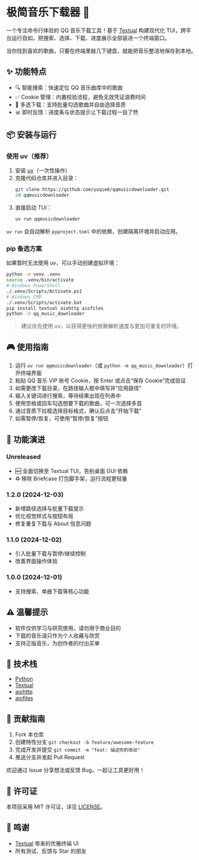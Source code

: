 # 极简音乐下载器 🎵

一个专注命令行体验的 QQ 音乐下载工具！基于 [Textual](https://www.textualize.io/) 构建现代化 TUI，跨平台运行自如，把搜索、选择、下载、进度展示全部装进一个终端窗口。

当你找到喜欢的歌曲，只要在终端里敲几下键盘，就能把音乐整洁地保存到本地。

## ✨ 功能特点

- 🔍 智能搜索：快速定位 QQ 音乐曲库中的歌曲
- ✅ Cookie 管理：内置校验流程，避免无效凭证浪费时间
- 🧾 多选下载：支持批量勾选歌曲并自由选择音质
- 📊 即时反馈：进度条与状态提示让下载过程一目了然

## 📦 安装与运行

### 使用 uv（推荐）

1. 安装 [uv](https://github.com/astral-sh/uv)（一次性操作）
2. 克隆代码仓库并进入目录：
   ```bash
   git clone https://github.com/yuqie6/qqmusicdownloader.git
   cd qqmusicdownloader
   ```
3. 直接启动 TUI：
   ```bash
   uv run qqmusicdownloader
   ```

`uv run` 会自动解析 `pyproject.toml` 中的依赖，创建隔离环境并启动应用。

### pip 备选方案

如果暂时无法使用 uv，可以手动创建虚拟环境：

```bash
python -m venv .venv
source .venv/bin/activate
# Windows PowerShell
./.venv/Scripts/Activate.ps1
# Windows CMD
./.venv/Scripts/activate.bat
pip install textual aiohttp aiofiles
python -m qq_music_downloader
```

> 建议优先使用 uv，以获得更快的依赖解析速度与更加可重复的环境。

## 🎮 使用指南

1. 运行 `uv run qqmusicdownloader`（或 `python -m qq_music_downloader`）打开终端界面
2. 粘贴 QQ 音乐 VIP 账号 Cookie，按 Enter 或点击“保存 Cookie”完成验证
3. 如需更改下载目录，在路径输入框中填写并“应用路径”
4. 输入关键词进行搜索，等待结果出现在列表中
5. 使用空格或回车勾选想要下载的歌曲，可一次选择多首
6. 通过音质下拉框选择目标格式，确认后点击“开始下载”
7. 如需暂停/恢复，可使用“暂停/恢复”按钮

## 🎯 功能演进

### Unreleased
- 🆕 全面切换至 Textual TUI，告别桌面 GUI 依赖
- ♻️ 移除 Briefcase 打包脚手架，运行流程更轻量

### 1.2.0 (2024-12-03)
- 新增路径选择与批量下载提示
- 优化视觉样式与按钮布局
- 修复重复下载与 About 信息问题

### 1.1.0 (2024-12-02)
- 引入批量下载与暂停/继续控制
- 改善界面操作体验

### 1.0.0 (2024-12-01)
- 支持搜索、单曲下载等核心功能

## ⚠️ 温馨提示

- 软件仅供学习与研究使用，请勿用于商业目的
- 下载的音乐请只作为个人收藏与欣赏
- 支持正版音乐，为创作者的付出买单

## 🔧 技术栈

- [Python](https://www.python.org/)
- [Textual](https://www.textualize.io/)
- [aiohttp](https://docs.aiohttp.org/)
- [aiofiles](https://github.com/Tinche/aiofiles)

## 🤝 贡献指南

1. Fork 本仓库
2. 创建特性分支 `git checkout -b feature/awesome-feature`
3. 完成开发并提交 `git commit -m "feat: 描述你的改动"`
4. 推送分支并发起 Pull Request

欢迎通过 Issue 分享想法或反馈 Bug，一起让工具更好用！

## 📄 许可证

本项目采用 MIT 许可证，详见 [LICENSE](LICENSE)。

## 🙏 鸣谢

- [Textual](https://www.textualize.io/) 带来的优雅终端 UI
- 所有测试、反馈与 Star 的朋友

